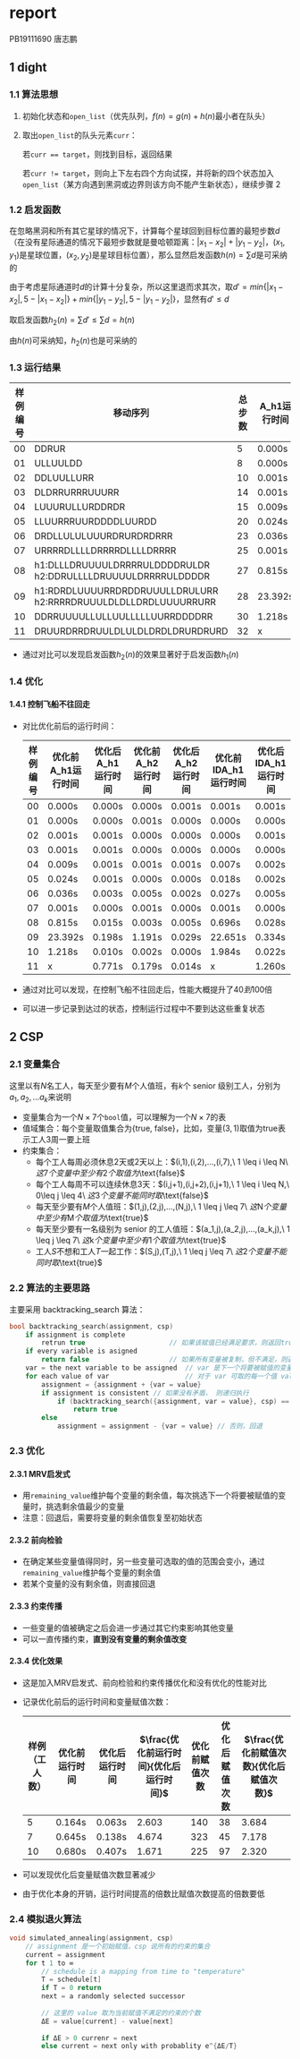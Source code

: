 # report

PB19111690 唐志鹏

## 1 dight

### 1.1 算法思想

1. 初始化状态和`open_list`（优先队列，$f(n)=g(n)+h(n)$最小者在队头）

2. 取出`open_list`的队头元素`curr`：

   若`curr == target`，则找到目标，返回结果

   若`curr != target`，则向上下左右四个方向试探，并将新的四个状态加入`open_list`（某方向遇到黑洞或边界则该方向不能产生新状态），继续步骤 2

### 1.2 启发函数

在忽略黑洞和所有其它星球的情况下，计算每个星球回到目标位置的最短步数$d$（在没有星际通道的情况下最短步数就是曼哈顿距离：$|x_1-x_2|+|y_1-y_2|$，$(x_1,y_1)$是星球位置，$(x_2,y_2)$是星球目标位置），那么显然启发函数$h(n)=\sum{d}$是可采纳的

由于考虑星际通道时$d$的计算十分复杂，所以这里退而求其次，取$d'=min\{|x_1-x_2|, 5-|x_1-x_2|\}+min\{|y_1-y_2|, 5-|y_1-y_2|\}$，显然有$d'\leq d$

取启发函数$h_2(n)=\sum{d'} \leq \sum d = h(n)$

由$h(n)$可采纳知，$h_2(n)$也是可采纳的

### 1.3 运行结果

| 样例编号 | 移动序列                                                     | 总步数 | A_h1运行时间 | A_h2运行时间 | IDA_h1运行时间 | IDA_h2运行时间 |
| -------- | ------------------------------------------------------------ | ------ | ------------ | ------------ | -------------- | -------------- |
| 00       | DDRUR                                                        | 5      | 0.000s       | 0.000s       | 0.001s         | 0.000s         |
| 01       | ULLUULDD                                                     | 8      | 0.000s       | 0.001s       | 0.000s         | 0.000s         |
| 02       | DDLUULLURR                                                   | 10     | 0.001s       | 0.000s       | 0.000s         | 0.000s         |
| 03       | DLDRRURRRUUURR                                               | 14     | 0.001s       | 0.000s       | 0.000s         | 0.000s         |
| 04       | LUUURULLURDDRDR                                              | 15     | 0.009s       | 0.001s       | 0.007s         | 0.000s         |
| 05       | LLUURRRUURDDDDLUURDD                                         | 20     | 0.024s       | 0.000s       | 0.018s         | 0.000s         |
| 06       | DRDLLULULUUURDRURDRDRRR                                      | 23     | 0.036s       | 0.005s       | 0.027s         | 0.005s         |
| 07       | URRRRDLLLLDRRRRDLLLLDRRRR                                    | 25     | 0.001s       | 0.001s       | 0.001s         | 0.001s         |
| 08       | h1:DLLLDRUUUULDRRRRULDDDDRULDR<br>h2:DDRULLLLDRUUUULDRRRRULDDDDR | 27     | 0.815s       | 0.003s       | 0.696s         | 0.004s         |
| 09       | h1:RDRDLUUUURRDRDDRUUULLDRULURR<br>h2:RRRRDRUUULDLDLLDRDLUUUURRURR | 28     | 23.392s      | 1.191s       | 22.651s        | 1.175s         |
| 10       | DDRRUUUULLULLUULLLLLUURRDDDDRR                               | 30     | 1.218s       | 0.002s       | 1.984s         | 0.001s         |
| 11       | DRUURDRRDRUULDLULDLDRDLDRURDRURD                             | 32     | x            | 0.179s       | x              | 0.189s         |

- 通过对比可以发现启发函数$h_2(n)$的效果显著好于启发函数$h_1(n)$

### 1.4 优化

#### 1.4.1 控制飞船不往回走

- 对比优化前后的运行时间：

  | 样例编号 | 优化前A_h1运行时间 | 优化后A_h1运行时间 | 优化前A_h2运行时间 | 优化后A_h2运行时间 | 优化前IDA_h1运行时间 | 优化后IDA_h1运行时间 | 优化前IDA_h2运行时间 | 优化后IDA_h2运行时间 |
  | -------- | ------------------ | ------------------ | ------------------ | ------------------ | -------------------- | -------------------- | -------------------- | -------------------- |
  | 00       | 0.000s             | 0.000s             | 0.000s             | 0.001s             | 0.001s               | 0.001s               | 0.000s               | 0.000s               |
  | 01       | 0.000s             | 0.000s             | 0.001s             | 0.000s             | 0.000s               | 0.000s               | 0.000s               | 0.000s               |
  | 02       | 0.001s             | 0.001s             | 0.000s             | 0.000s             | 0.000s               | 0.001s               | 0.000s               | 0.000s               |
  | 03       | 0.001s             | 0.001s             | 0.000s             | 0.000s             | 0.000s               | 0.000s               | 0.000s               | 0.001s               |
  | 04       | 0.009s             | 0.001s             | 0.001s             | 0.001s             | 0.007s               | 0.002s               | 0.000s               | 0.000s               |
  | 05       | 0.024s             | 0.001s             | 0.000s             | 0.000s             | 0.018s               | 0.002s               | 0.000s               | 0.001s               |
  | 06       | 0.036s             | 0.003s             | 0.005s             | 0.002s             | 0.027s               | 0.005s               | 0.005s               | 0.001s               |
  | 07       | 0.001s             | 0.000s             | 0.001s             | 0.000s             | 0.001s               | 0.000s               | 0.001s               | 0.001s               |
  | 08       | 0.815s             | 0.015s             | 0.003s             | 0.005s             | 0.696s               | 0.028s               | 0.004s               | 0.005s               |
  | 09       | 23.392s            | 0.198s             | 1.191s             | 0.029s             | 22.651s              | 0.334s               | 1.175s               | 0.051s               |
  | 10       | 1.218s             | 0.010s             | 0.002s             | 0.000s             | 1.984s               | 0.022s               | 0.001s               | 0.000s               |
  | 11       | x                  | 0.771s             | 0.179s             | 0.014s             | x                    | 1.260s               | 0.189s               | 0.028s               |

- 通过对比可以发现，在控制飞船不往回走后，性能大概提升了$40到100$倍
- 可以进一步记录到达过的状态，控制运行过程中不要到达这些重复状态

## 2 CSP

### 2.1 变量集合

这里以有$N$名工人，每天至少要有$M$个人值班，有$k$个 senior 级别工人，分别为$a_1,a_2,...a_k$来说明

- 变量集合为一个$N \times 7$个`bool`值，可以理解为一个$N \times 7$的表
- 值域集合：每个变量取值集合为$\{\text{true, false}\}$，比如，变量$(3,1)$取值为$\text{true}$表示工人$3$周一要上班
- 约束集合：
  - 每个工人每周必须休息2天或2天以上：$(i,1),(i,2),...,(i,7),\ 1 \leq i \leq N\ $这$7$个变量中至少有$2$个取值为$\text{false}$
  -  每个工人每周不可以连续休息3天：$(i,j+1),(i,j+2),(i,j+1),\ 1 \leq i \leq N,\ 0\leq j \leq 4\ $这$3$个变量不能同时取$\text{false}$
  - 每天至少要有$M$个人值班：$(1,j),(2,j),...,(N,j),\ 1 \leq j \leq 7\ $这$N$个变量中至少有$M$个取值为$\text{true}$
  - 每天至少要有一名级别为 senior 的工人值班：$(a_1,j),(a_2,j),...,(a_k,j),\ 1 \leq j \leq 7\ $这$k$个变量中至少有$1$个取值为$\text{true}$
  - 工人$S$不想和工人$T$一起工作：$(S,j),(T,j),\ 1 \leq j \leq 7\ $这$2$个变量不能同时取$\text{true}$

### 2.2 算法的主要思路

主要采用 backtracking_search 算法：

```c++
bool backtracking_search(assignment, csp)
    if assignment is complete
        retrun true						// 如果该赋值已经满足要求，则返回true
    if every variable is asigned
        return false					// 如果所有变量被复制，但不满足，则返回false
    var = the next variable to be assigned	// var 是下一个将要被赋值的变量
    for each value of var					// 对于 var 可取的每一个值 value
        assignment = {assignment + {var = value}
        if assignment is consistent	// 如果没有矛盾， 则递归执行
            if (backtracking_search({assignment, var = value}, csp) == true)
                return true
        else
            assignment = assignment - {var = value} // 否则，回退
```

### 2.3 优化

#### 2.3.1 MRV启发式

- 用`remaining_value`维护每个变量的剩余值，每次挑选下一个将要被赋值的变量时，挑选剩余值最少的变量
- 注意：回退后，需要将变量的剩余值恢复至初始状态

#### 2.3.2 前向检验

- 在确定某些变量值得同时，另一些变量可选取的值的范围会变小，通过`remaining_value`维护每个变量的剩余值
- 若某个变量的没有剩余值，则直接回退

#### 2.3.3 约束传播

- 一些变量的值被确定之后会进一步通过其它约束影响其他变量
- 可以一直传播约束，**直到没有变量的剩余值改变**

#### 2.3.4 优化效果

- 这是加入MRV启发式、前向检验和约束传播优化和没有优化的性能对比

- 记录优化前后的运行时间和变量赋值次数：

  | 样例（工人数） | 优化前运行时间 | 优化后运行时间 | $\frac{优化前运行时间}{优化后运行时间}$ | 优化前赋值次数 | 优化后赋值次数 | $\frac{优化前赋值次数}{优化后赋值次数}$ |
  | -------------- | -------------- | -------------- | --------------------------------------- | -------------- | -------------- | --------------------------------------- |
  | 5              | 0.164s         | 0.063s         | 2.603                                   | 140            | 38             | 3.684                                   |
  | 7              | 0.645s         | 0.138s         | 4.674                                   | 323            | 45             | 7.178                                   |
  | 10             | 0.680s         | 0.407s         | 1.671                                   | 225            | 97             | 2.320                                   |

- 可以发现优化后变量赋值次数显著减少

- 由于优化本身的开销，运行时间提高的倍数比赋值次数提高的倍数要低

### 2.4 模拟退火算法

```c++
void simulated_annealing(assignment, csp)
    // assignment 是一个初始赋值，csp 说所有的约束的集合
    current = assignment
    for t 1 to ∞
        // schedule is a mapping from time to "temperature"
        T = schedule[t]
        if T = 0 return
        next = a randomly selected successor
        
        // 这里的 value 取为当前赋值不满足的约束的个数
        ΔE = value[current] - value[next]
        
        if ΔE > 0 currenr = next
        else current = next only with probablity e^{ΔE/T}
```

